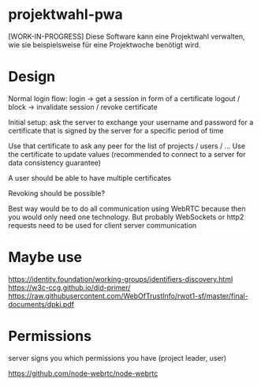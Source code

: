 <!--
projektwahl - Diese Software kann eine Projektwahl verwalten, wie sie beispielsweise für eine Projektwoche benötigt wird.

Copyright (C) 2020 Moritz Hedtke <Moritz.Hedtke@t-online.de>

This program is free software: you can redistribute it and/or modify it under
the terms of the GNU Affero General Public License as published by the Free
Software Foundation, either version 3 of the License, or (at your option)
any later version.

This program is distributed in the hope that it will be useful, but WITHOUT
ANY WARRANTY; without even the implied warranty of MERCHANTABILITY or FITNESS
FOR A PARTICULAR PURPOSE. See the GNU Affero General Public License for more
details.

You should have received a copy of the GNU Affero General Public License along
with this program. If not, see <https://www.gnu.org/licenses/>.


SPDX-FileCopyrightText: 2020 Moritz Hedtke <Moritz.Hedtke@t-online.de>

SPDX-License-Identifier: AGPL-3.0-or-later
-->
# projektwahl-pwa
[WORK-IN-PROGRESS] Diese Software kann eine Projektwahl verwalten, wie sie beispielsweise für eine Projektwoche benötigt wird.

# Design

Normal login flow:
login -> get a session in form of a certificate
logout / block -> invalidate session / revoke certificate



Initial setup: ask the server to exchange your username and password for a certificate that is signed by the server for a specific period of time

Use that certificate to ask any peer for the list of projects / users / ...
Use the certificate to update values (recommended to connect to a server for data consistency guarantee)

A user should be able to have multiple certificates

Revoking should be possible?

Best way would be to do all communication using WebRTC because then you would only need one technology. But probably WebSockets or http2 requests need to be used for client server communication


# Maybe use
https://identity.foundation/working-groups/identifiers-discovery.html
https://w3c-ccg.github.io/did-primer/
https://raw.githubusercontent.com/WebOfTrustInfo/rwot1-sf/master/final-documents/dpki.pdf

# Permissions

server signs you which permissions you have (project leader, user)

https://github.com/node-webrtc/node-webrtc
